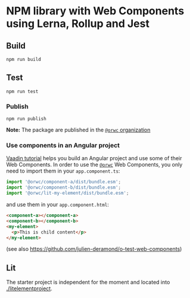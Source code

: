 # NPM library with Web Components using Lerna, Rollup and Jest

## Build

`npm run build`

## Test

`npm run test`

### Publish

`npm run publish`

**Note:** The package are published in the [`@orwc` organization](https://www.npmjs.com/settings/orwc/packages)

### Use components in an Angular project

[Vaadin tutorial](https://vaadin.com/learn/tutorials/using-web-components-in-angular) helps you build an Angular project and use some of their Web Components.
In order to use the [`@orwc`](https://www.npmjs.com/settings/orwc/packages) Web Components, you only need to import them in your `app.component.ts`:

```ts
import '@orwc/component-a/dist/bundle.esm';
import '@orwc/component-b/dist/bundle.esm';
import '@orwc/lit-my-element/dist/bundle.esm';
```

and use them in your `app.component.html`:

```html
<component-a></component-a>
<component-b></component-b>
<my-element>
  <p>This is child content</p>
</my-element>
```

(see also https://github.com/julien-deramond/o-test-web-components)

## Lit

The starter project is independent for the moment and located into [./litelementproject](https://github.com/julien-deramond/o-web-components/tree/main/litelementproject).
